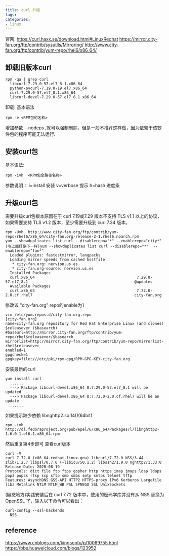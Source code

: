 ```yaml
---
title: curl 升级
tags: 
categories:
- linux
---
```


官网:
https://curl.haxx.se/download.html#LinuxRedhat
https://mirror.city-fan.org/ftp/contrib/sysutils/Mirroring/
http://www.city-fan.org/ftp/contrib/yum-repo/rhel6/x86_64/


## 卸载旧版本curl

	rpm -qa | grep curl
	  libcurl-7.29.0-57.el7_8.1.x86_64
	  python-pycurl-7.19.0-19.el7.x86_64
	  curl-7.29.0-57.el7_8.1.x86_64
	  libcurl-devel-7.29.0-57.el7_8.1.x86_64

卸载: 基本语法

	rpm -e <RPM包的名称>
增加参数 --nodeps ,就可以强制删除，但是一般不推荐这样做，因为依赖于该软件包的程序可能无法运行.  

## 安装curl包
基本语法:

	rpm -ivh  <RPM包全路径名称>

参数说明： i=install 安装 v=verbose 提示 h=hash  进度条

## 升级curl包
需要升级curl包根本原因在于 curl 7.19或7.29 版本不支持 TLS v1.1 以上的协议，如果需要支持 TLS v1.2 版本，至少需要升级到 curl 7.34 版本。

	rpm -Uvh  http://www.city-fan.org/ftp/contrib/yum-repo/rhel6/x86_64/city-fan.org-release-2-1.rhel6.noarch.rpm
	yum --showduplicates list curl --disablerepo="*" --enablerepo="city*"
	(与上面好像不一样)yum --showduplicates list curl --disablerepo="*"  --enablerepo="fan*"
	  Loaded plugins: fastestmirror, langpacks
	  Loading mirror speeds from cached hostfile
	   * city-fan.org: nervion.us.es
	   * city-fan.org-source: nervion.us.es
	  Installed Packages
	  curl.x86_64                                             7.29.0-57.el7_8.1                                               @updates
	  Available Packages
	  curl.x86_64                                             7.72.0-2.0.cf.rhel7                                             city-fan.org
修改该 "city-fan.org" repo的enable为1

	vim /etc/yum.repos.d/city-fan.org.repo
	[city-fan.org]
	name=city-fan.org repository for Red Hat Enterprise Linux (and clones) $releasever ($basearch)
	#baseurl=http://mirror.city-fan.org/ftp/contrib/yum-repo/rhel$releasever/$basearch
	mirrorlist=http://mirror.city-fan.org/ftp/contrib/yum-repo/mirrorlist-rhel$releasever
	enabled=1
	gpgcheck=1
	gpgkey=file:///etc/pki/rpm-gpg/RPM-GPG-KEY-city-fan.org

安装最新的curl

	yum install curl
	  ......
	  ---> Package libcurl-devel.x86_64 0:7.29.0-57.el7_8.1 will be updated
	  ---> Package libcurl-devel.x86_64 0:7.72.0-2.0.cf.rhel7 will be an update
	  ......
如果提示缺少依赖 libnghttp2.so.14()(64bit)

	rpm -ivh http://dl.fedoraproject.org/pub/epel/6/x86_64/Packages/l/libnghttp2-1.6.0-1.el6.1.x86_64.rpm
然后重复第4步即可
查看curl版本

	curl -V
	curl 7.72.0 (x86_64-redhat-linux-gnu) libcurl/7.72.0 NSS/3.44 zlib/1.2.7 libpsl/0.7.0 (+libicu/50.1.2) libssh2/1.9.0 nghttp2/1.33.0
	Release-Date: 2020-08-19
	Protocols: dict file ftp ftps gopher http https imap imaps ldap ldaps pop3 pop3s rtsp scp sftp smb smbs smtp smtps telnet tftp
	Features: AsynchDNS GSS-API HTTP2 HTTPS-proxy IPv6 Kerberos Largefile libz Metalink NTLM NTLM_WB PSL SPNEGO SSL UnixSockets

(疑惑地方)实践安装后在 curl 7.72 版本中，使用的密码学库并没有从 NSS 替换为 OpenSSL 了，输入以下命令可以看出：

	curl-config --ssl-backends
	  NSS



## reference
https://www.cnblogs.com/kingsonfu/p/10069755.html
https://bbs.huaweicloud.com/blogs/123952



